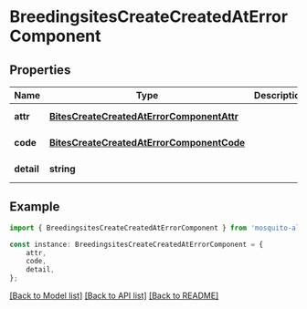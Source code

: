 # BreedingsitesCreateCreatedAtErrorComponent


## Properties

Name | Type | Description | Notes
------------ | ------------- | ------------- | -------------
**attr** | [**BitesCreateCreatedAtErrorComponentAttr**](BitesCreateCreatedAtErrorComponentAttr.md) |  | [default to undefined]
**code** | [**BitesCreateCreatedAtErrorComponentCode**](BitesCreateCreatedAtErrorComponentCode.md) |  | [default to undefined]
**detail** | **string** |  | [default to undefined]

## Example

```typescript
import { BreedingsitesCreateCreatedAtErrorComponent } from 'mosquito-alert';

const instance: BreedingsitesCreateCreatedAtErrorComponent = {
    attr,
    code,
    detail,
};
```

[[Back to Model list]](../README.md#documentation-for-models) [[Back to API list]](../README.md#documentation-for-api-endpoints) [[Back to README]](../README.md)
